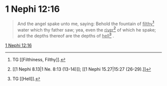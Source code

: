 # 1 Nephi 12:16

> And the angel spake unto me, saying: Behold the fountain of <u>filthy</u>[^a] water which thy father saw; yea, even the <u>river</u>[^b] of which he spake; and the depths thereof are the depths of <u>hell</u>[^c] .

[1 Nephi 12:16](https://www.churchofjesuschrist.org/study/scriptures/bofm/1-ne/12?lang=eng&id=p16#p16)


[^a]: TG [[Filthiness, Filthy]].
[^b]: [[1 Nephi 8.13|1 Ne. 8:13 (13-14)]]; [[1 Nephi 15.27|15:27 (26-29).]]
[^c]: TG [[Hell]].
